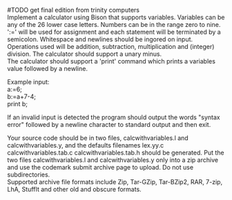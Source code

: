 #TODO get final edition from trinity computers  
Implement a calculator using Bison that supports variables. Variables can be any of
the 26 lower case letters. Numbers can be in the range zero to nine.  
':=' will be used for assignment and each statement will be terminated by a semicolon.
Whitespace and newlines should be ingored on input.  
Operations used will be addition, subtraction, multiplication and
(integer) division. The calculator should support a unary minus.   
The calculator should support a 'print' command which
prints a variables value followed by a newline.  

Example input:  
a:=6;  
b:=a+7-4;  
print b;  

If an invalid input is detected the program should output the words 
"syntax error" followed by a newline character to standard output
and then exit.  

Your source code should be in two files, calcwithvariables.l and calcwithvariables.y, and
the defaults filenames lex.yy.c calcwithvariables.tab.c calcwithvariables.tab.h should
be generated. Put the two files calcwithvariables.l and calcwithvariables.y only into
a zip archive and use the codemark submit archive page to upload.
Do not use subdirectories.  
Supported archive file formats include Zip, Tar-GZip, Tar-BZip2, RAR, 
7-zip, LhA, StuffIt and other old and obscure formats.


